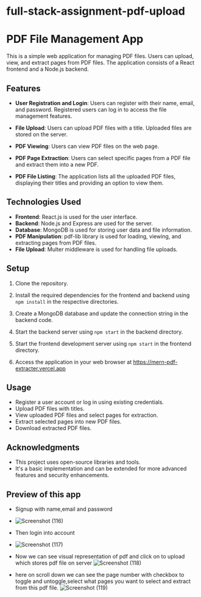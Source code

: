# full-stack-assignment-pdf-upload
# PDF File Management App

This is a simple web application for managing PDF files. Users can upload, view, and extract pages from PDF files. The application consists of a React frontend and a Node.js backend.

## Features

- **User Registration and Login**: Users can register with their name, email, and password. Registered users can log in to access the file management features.

- **File Upload**: Users can upload PDF files with a title. Uploaded files are stored on the server.

- **PDF Viewing**: Users can view PDF files on the web page.

- **PDF Page Extraction**: Users can select specific pages from a PDF file and extract them into a new PDF.

- **PDF File Listing**: The application lists all the uploaded PDF files, displaying their titles and providing an option to view them.

## Technologies Used

- **Frontend**: React.js is used for the user interface.
- **Backend**: Node.js and Express are used for the server.
- **Database**: MongoDB is used for storing user data and file information.
- **PDF Manipulation**: pdf-lib library is used for loading, viewing, and extracting pages from PDF files.
- **File Upload**: Multer middleware is used for handling file uploads.

## Setup

1. Clone the repository.

2. Install the required dependencies for the frontend and backend using `npm install` in the respective directories.

3. Create a MongoDB database and update the connection string in the backend code.

4. Start the backend server using `npm start` in the backend directory.

5. Start the frontend development server using `npm start` in the frontend directory.

6. Access the application in your web browser at https://mern-pdf-extracter.vercel.app


## Usage

- Register a user account or log in using existing credentials.
- Upload PDF files with titles.
- View uploaded PDF files and select pages for extraction.
- Extract selected pages into new PDF files.
- Download extracted PDF files.

## Acknowledgments

- This project uses open-source libraries and tools.
- It's a basic implementation and can be extended for more advanced features and security enhancements.

## Preview of this app
- Signup with name,email and password
- ![Screenshot (116)](https://github.com/Raghav-995/MERN-PDF-Extracter/assets/139675343/42f51d25-977a-44e9-85b3-325375db3a8e)
- Then login into account
- ![Screenshot (117)](https://github.com/Raghav-995/MERN-PDF-Extracter/assets/139675343/cf9e917b-15d5-45b9-ac46-3be6b225e546)

- Now we can see visual representation of pdf and click on to upload which stores pdf file on server
![Screenshot (118)](https://github.com/Raghav-995/MERN-PDF-Extracter/assets/139675343/200d085f-9179-467f-b272-0028eb14682a)
- here on scroll down we can see the page number with checkbox to toggle and untoggle,select what pages you want to select and extract from this pdf file.
![Screenshot (119)](https://github.com/Raghav-995/MERN-PDF-Extracter/assets/139675343/140218e2-310d-4bc6-a947-e00e5571d613)









